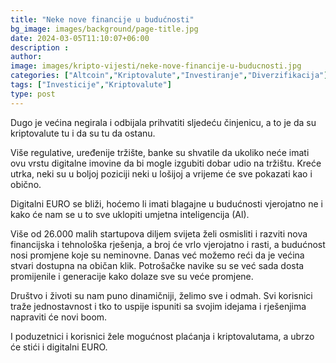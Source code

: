 ```yaml
---
title: "Neke nove financije u budućnosti"
bg_image: images/background/page-title.jpg
date: 2024-03-05T11:10:07+06:00
description :
author: 
image: images/kripto-vijesti/neke-nove-financije-u-buducnosti.jpg
categories: ["Altcoin","Kriptovalute","Investiranje","Diverzifikacija"]
tags: ["Investicije","Kriptovalute"]
type: post
---
```

Dugo je većina negirala i odbijala prihvatiti sljedeću činjenicu, a to je da su kriptovalute tu i da su tu da ostanu.

Više regulative, uređenije tržište, banke su shvatile da ukoliko neće imati ovu vrstu digitalne imovine
da bi mogle izgubiti dobar udio na tržištu. Kreće utrka, neki su u boljoj poziciji neki u lošijoj a vrijeme će sve pokazati kao i obično.

Digitalni EURO se bliži, hoćemo li imati blagajne u budućnosti vjerojatno ne i kako će nam se u to sve
uklopiti umjetna inteligencija (Al).

Više od 26.000 malih startupova diljem svijeta želi osmisliti i razviti nova financijska i tehnološka
rješenja, a broj će vrlo vjerojatno i rasti, a budućnost nosi promjene koje su neminovne.
Danas već možemo reći da je većina stvari dostupna na običan klik. Potrošačke navike su se već sada
dosta promijenile i generacije kako dolaze sve su veće promjene.

Društvo i životi su nam puno dinamičniji, želimo sve i odmah. Svi korisnici traže jednostavnost i tko to uspije ispuniti sa svojim idejama i rješenjima napraviti će novi boom.

I poduzetnici i korisnici žele mogućnost plaćanja i kriptovalutama, a ubrzo će stići i digitalni EURO.






